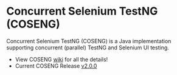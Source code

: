 # Concurrent Selenium TestNG (COSENG)
Concurrent Selenium TestNG (COSENG) is a Java implementation supporting concurrent (parallel) TestNG and Selenium UI testing.

* View COSENG [wiki](https://github.com/siostechcorp/coseng/wiki) for all the details!
* Current COSENG Release [v2.0.0](https://github.com/siostechcorp/coseng/releases/tag/v2.0.0)


